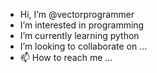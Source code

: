 - Hi, I’m @vectorprogrammer
- I’m interested in programming
-  I’m currently learning python
-  I’m looking to collaborate on ...
- 📫 How to reach me ...

<!---
vectorprogrammer/vectorprogrammer is a ✨ special ✨ repository because its `README.md` (this file) appears on your GitHub profile.
You can click the Preview link to take a look at your changes.
--->
